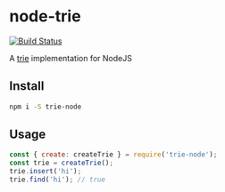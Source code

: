 # node-trie

[![Build Status](https://travis-ci.com/landau/node-trie.svg?branch=master)](https://travis-ci.com/landau/node-trie)

A [trie](https://en.wikipedia.org/wiki/Trie) implementation for NodeJS

## Install

```sh
npm i -S trie-node
```

## Usage

```js
const { create: createTrie } = require('trie-node');
const trie = createTrie();
trie.insert('hi');
trie.find('hi'); // true
```
